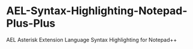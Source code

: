 # AEL-Syntax-Highlighting-Notepad-Plus-Plus
AEL Asterisk Extension Language Syntax Highlighting for Notepad++
